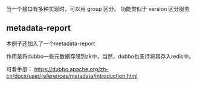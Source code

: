 当一个接口有多种实现时，可以用 group 区分。
功能类似于 version 区分服务



## metadata-report
本例子还加入了一个metadata-report

作用是将dubbo一些元数据存储到zk中，当然，dubbo也支持将其存入redis中。

可看手册：
https://dubbo.apache.org/zh-cn/docs/user/references/metadata/introduction.html